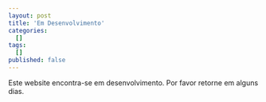 ```yaml
--- 
layout: post
title: 'Em Desenvolvimento'
categories: 
  []
tags:
  []
published: false
---
```



Este website encontra-se em desenvolvimento. Por favor retorne em alguns dias.

